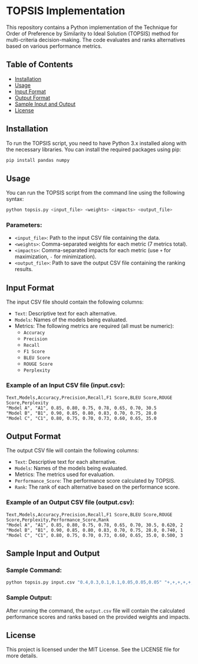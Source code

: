 # TOPSIS Implementation

This repository contains a Python implementation of the Technique for Order of Preference by Similarity to Ideal Solution (TOPSIS) method for multi-criteria decision-making. The code evaluates and ranks alternatives based on various performance metrics.

## Table of Contents
- [Installation](#installation)
- [Usage](#usage)
- [Input Format](#input-format)
- [Output Format](#output-format)
- [Sample Input and Output](#sample-input-and-output)
- [License](#license)

## Installation

To run the TOPSIS script, you need to have Python 3.x installed along with the necessary libraries. You can install the required packages using pip:

```bash
pip install pandas numpy
```

## Usage

You can run the TOPSIS script from the command line using the following syntax:

```bash
python topsis.py <input_file> <weights> <impacts> <output_file>
```

### Parameters:
- `<input_file>`: Path to the input CSV file containing the data.
- `<weights>`: Comma-separated weights for each metric (7 metrics total).
- `<impacts>`: Comma-separated impacts for each metric (use `+` for maximization, `-` for minimization).
- `<output_file>`: Path to save the output CSV file containing the ranking results.

## Input Format

The input CSV file should contain the following columns:

- `Text`: Descriptive text for each alternative.
- `Models`: Names of the models being evaluated.
- Metrics: The following metrics are required (all must be numeric):
  - `Accuracy`
  - `Precision`
  - `Recall`
  - `F1 Score`
  - `BLEU Score`
  - `ROUGE Score`
  - `Perplexity`

### Example of an Input CSV file (input.csv):

```csv
Text,Models,Accuracy,Precision,Recall,F1 Score,BLEU Score,ROUGE Score,Perplexity
"Model A", "A1", 0.85, 0.80, 0.75, 0.78, 0.65, 0.70, 30.5
"Model B", "B1", 0.90, 0.85, 0.80, 0.83, 0.70, 0.75, 28.0
"Model C", "C1", 0.80, 0.75, 0.70, 0.73, 0.60, 0.65, 35.0
```

## Output Format

The output CSV file will contain the following columns:

- `Text`: Descriptive text for each alternative.
- `Models`: Names of the models being evaluated.
- Metrics: The metrics used for evaluation.
- `Performance_Score`: The performance score calculated by TOPSIS.
- `Rank`: The rank of each alternative based on the performance score.

### Example of an Output CSV file (output.csv):

```csv
Text,Models,Accuracy,Precision,Recall,F1 Score,BLEU Score,ROUGE Score,Perplexity,Performance_Score,Rank
"Model A", "A1", 0.85, 0.80, 0.75, 0.78, 0.65, 0.70, 30.5, 0.620, 2
"Model B", "B1", 0.90, 0.85, 0.80, 0.83, 0.70, 0.75, 28.0, 0.740, 1
"Model C", "C1", 0.80, 0.75, 0.70, 0.73, 0.60, 0.65, 35.0, 0.500, 3
```

## Sample Input and Output

### Sample Command:

```bash
python topsis.py input.csv "0.4,0.3,0.1,0.1,0.05,0.05,0.05" "+,+,+,+,+,+,-" output.csv
```

### Sample Output:

After running the command, the `output.csv` file will contain the calculated performance scores and ranks based on the provided weights and impacts.

## License

This project is licensed under the MIT License. See the LICENSE file for more details.
```

